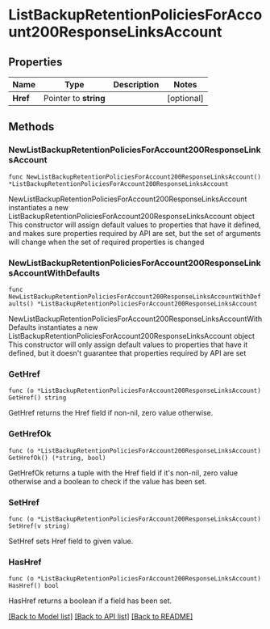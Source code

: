 # ListBackupRetentionPoliciesForAccount200ResponseLinksAccount

## Properties

Name | Type | Description | Notes
------------ | ------------- | ------------- | -------------
**Href** | Pointer to **string** |  | [optional] 

## Methods

### NewListBackupRetentionPoliciesForAccount200ResponseLinksAccount

`func NewListBackupRetentionPoliciesForAccount200ResponseLinksAccount() *ListBackupRetentionPoliciesForAccount200ResponseLinksAccount`

NewListBackupRetentionPoliciesForAccount200ResponseLinksAccount instantiates a new ListBackupRetentionPoliciesForAccount200ResponseLinksAccount object
This constructor will assign default values to properties that have it defined,
and makes sure properties required by API are set, but the set of arguments
will change when the set of required properties is changed

### NewListBackupRetentionPoliciesForAccount200ResponseLinksAccountWithDefaults

`func NewListBackupRetentionPoliciesForAccount200ResponseLinksAccountWithDefaults() *ListBackupRetentionPoliciesForAccount200ResponseLinksAccount`

NewListBackupRetentionPoliciesForAccount200ResponseLinksAccountWithDefaults instantiates a new ListBackupRetentionPoliciesForAccount200ResponseLinksAccount object
This constructor will only assign default values to properties that have it defined,
but it doesn't guarantee that properties required by API are set

### GetHref

`func (o *ListBackupRetentionPoliciesForAccount200ResponseLinksAccount) GetHref() string`

GetHref returns the Href field if non-nil, zero value otherwise.

### GetHrefOk

`func (o *ListBackupRetentionPoliciesForAccount200ResponseLinksAccount) GetHrefOk() (*string, bool)`

GetHrefOk returns a tuple with the Href field if it's non-nil, zero value otherwise
and a boolean to check if the value has been set.

### SetHref

`func (o *ListBackupRetentionPoliciesForAccount200ResponseLinksAccount) SetHref(v string)`

SetHref sets Href field to given value.

### HasHref

`func (o *ListBackupRetentionPoliciesForAccount200ResponseLinksAccount) HasHref() bool`

HasHref returns a boolean if a field has been set.


[[Back to Model list]](../README.md#documentation-for-models) [[Back to API list]](../README.md#documentation-for-api-endpoints) [[Back to README]](../README.md)


